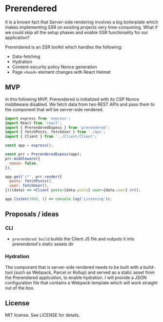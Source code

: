 # Prerendered

It is a known fact that Server-side rendering involves a big boilerplate which makes implementing SSR on existing projects very time-consuming. What if we could skip all the setup phases and enable SSR functionality for our application? 

Prerendered is an SSR toolkit which handles the following:

- Data-fetching
- Hydration
- Content-security policy Nonce generation
- Page `<head>` element changes with React Helmet

## MVP

In this following MVP, Prerendered is initialized with its CSP Nonce middleware disabled. We fetch data from two REST APIs and pass them to the component that will be server-side rendered.

```jsx
import express from 'express';
import React from 'react';
import { PrerenderedExpess } from 'prerendered';
import { fetchPosts, fetchUser } from './api';
import { Client } from '../Client/Client';

const app = express();

const prr = PrerenderedExpess(app);
prr.middleware({
  nonce: false,
});

app.get('/*', prr.render({
  posts: fetchPosts(),
  user: fetchUser(),
})((data) => <Client posts={data.posts} user={data.user} />));

app.listen(3000, () => console.log('Listening'));
```

## Proposals / ideas

### CLI

- `prerendered build` builds the Client JS file and outputs it into prerendered's static assets dir

### Hydration

The component that is server-side rendered needs to be built with a build-tool (such as Webpack, Parcel or Rollup) and served as a static asset from the Prerendered application, to enable hydration. I will provide a JSON configuration file that contains a Webpack template which will work straight out of the box.

## License

MIT license. See LICENSE for details.